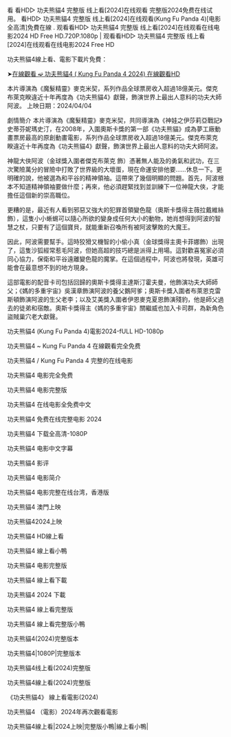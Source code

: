 看 看HD▷ 功夫熊貓4 完整版 线上看[2024]在线观看 完整版2024免费在线试用。 看HD▷ 功夫熊貓4 完整版 线上看[2024]在线观看(Kung Fu Panda 4)[电影全高清]免費在線 . 观看看HD▷ 功夫熊貓4 完整版 线上看[2024]在线观看在线电影2024 HD Free HD.720P.1080p | 观看看HD▷ 功夫熊貓4 完整版 线上看[2024]在线观看在线电影2024 Free HD

功夫熊貓4線上看、電影下載片免費：

➤[在線觀看 ➫️ 功夫熊貓4 ( Kung Fu Panda 4 2024) 在線觀看HD](https://t.co/8Dzy1Srt9E)


本片導演為《魔髮精靈》麥克米契，系列作品全球票房收入超過18億美元。傑克布萊克睽違近十年再度為《功夫熊貓4》獻聲，飾演世界上最出人意料的功夫大師阿波。 上映日期：2024/04/04

劇情簡介 本片導演為《魔髮精靈》麥克米契，共同導演為《神娃之伊莎莉亞戰記》史蒂芬妮瑪史汀，在2008年，入圍奧斯卡獎的第一部《功夫熊貓》成為夢工廠動畫票房最高的原創動畫電影，系列作品全球票房收入超過18億美元。傑克布萊克睽違近十年再度為《功夫熊貓4》獻聲，飾演世界上最出人意料的功夫大師阿波。

神龍大俠阿波（金球獎入圍者傑克布萊克 飾）憑著無人能及的勇氣和武功，在三次驚險萬分的冒險中打敗了世界級的大壞蛋，現在命運安排他要……休息一下。更明確的說，他被選為和平谷的精神領袖。這帶來了幾個明顯的問題。首先，阿波根本不知道精神領袖要做什麼；再來，他必須趕緊找到並訓練下一位神龍大俠，才能擔任這個新的崇高職位。

更糟的是，最近有人看到邪惡又強大的犯罪首領變色龍（奧斯卡獎得主薇拉戴維絲 飾），這隻小小蜥蜴可以隨心所欲的變身成任何大小的動物，她肖想得到阿波的智慧之杖，只要有了這個寶貝，就能重新召喚所有被阿波擊敗的大魔王。

因此，阿波需要幫手。這時狡猾又機智的小偷小真（金球獎得主奧卡菲娜飾）出現了，這隻沙狐經常惹毛阿波，但她高超的技巧總是派得上用場。這對歡喜冤家必須同心協力，保衛和平谷遠離變色龍的魔掌。在這個過程中，阿波也將發現，英雄可能會在最意想不到的地方現身。

這部電影的配音卡司包括回歸的奧斯卡獎得主達斯汀霍夫曼，他飾演功夫大師師父；《媽的多重宇宙》吳漢章飾演阿波的養父鵝阿爹；奧斯卡獎入圍者布萊恩克雷斯頓飾演阿波的生父老李；以及艾美獎入圍者伊恩麥克夏恩飾演殘豹，他是師父過去的徒弟和宿敵。奧斯卡獎得主《媽的多重宇宙》關繼威也加入卡司群，為新角色盜賊巢穴老大獻聲。

功夫熊貓4 (Kung Fu Panda 4)電影2024-fULL HD-1080p

功夫熊貓4 ~ Kung Fu Panda 4 在線觀看完全免费

功夫熊貓4 / Kung Fu Panda 4 完整的在线电影

功夫熊貓4 电影完全免费

功夫熊貓4 电影完整版

功夫熊貓4 在线电影全免费中文

功夫熊貓4 免费在线完整电影 2024

功夫熊貓4 下载全高清-1080P

功夫熊貓4 电影中文字幕

功夫熊貓4 影评

功夫熊貓4 电影简介

功夫熊貓4 电影完整在线台湾，香港版

功夫熊貓4 澳門上映

功夫熊貓42024上映

功夫熊貓4 HD線上看

功夫熊貓4 線上看小鴨

功夫熊貓4 电影完整版

功夫熊貓4 線上看下載

功夫熊貓4 2024 下載

功夫熊貓4 線上看完整版

功夫熊貓4 線上看完整版小鴨

功夫熊貓4(2024)完整版本

功夫熊貓4|1080P|完整版本

功夫熊貓4线上看(2024)完整版

功夫熊貓4線上看(2024)完整版

《功夫熊貓4》 線上看電影(2024)

功夫熊貓4 （電影）2024年再次觀看電影

功夫熊貓4線上看|2024上映|完整版小鴨|線上看小鴨|
